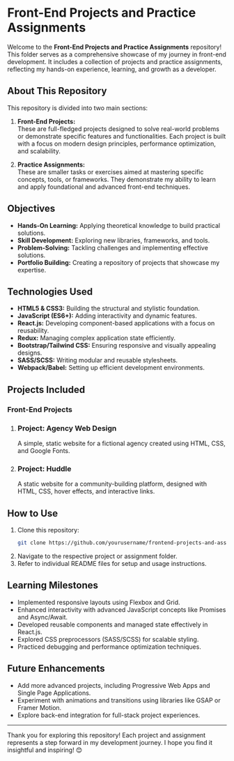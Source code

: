 # Front-End Projects and Practice Assignments  

Welcome to the **Front-End Projects and Practice Assignments** repository! This folder serves as a comprehensive showcase of my journey in front-end development. It includes a collection of projects and practice assignments, reflecting my hands-on experience, learning, and growth as a developer.  

## About This Repository  

This repository is divided into two main sections:  

1. **Front-End Projects:**  
   These are full-fledged projects designed to solve real-world problems or demonstrate specific features and functionalities. Each project is built with a focus on modern design principles, performance optimization, and scalability.  

2. **Practice Assignments:**  
   These are smaller tasks or exercises aimed at mastering specific concepts, tools, or frameworks. They demonstrate my ability to learn and apply foundational and advanced front-end techniques.  

## Objectives  

- **Hands-On Learning:** Applying theoretical knowledge to build practical solutions.  
- **Skill Development:** Exploring new libraries, frameworks, and tools.  
- **Problem-Solving:** Tackling challenges and implementing effective solutions.  
- **Portfolio Building:** Creating a repository of projects that showcase my expertise.  

## Technologies Used  

- **HTML5 & CSS3:** Building the structural and stylistic foundation.  
- **JavaScript (ES6+):** Adding interactivity and dynamic features.  
- **React.js:** Developing component-based applications with a focus on reusability.  
- **Redux:** Managing complex application state efficiently.  
- **Bootstrap/Tailwind CSS:** Ensuring responsive and visually appealing designs.  
- **SASS/SCSS:** Writing modular and reusable stylesheets.  
- **Webpack/Babel:** Setting up efficient development environments.  

## Projects Included  

### Front-End Projects  

1. ### Project: Agency Web Design
   
   A simple, static website for a fictional agency created using HTML, CSS, and Google Fonts.

2. ### Project: Huddle

   A static website for a community-building platform, designed with HTML, CSS, hover effects, and interactive links.

## How to Use  

1. Clone this repository:  
   ```bash  
   git clone https://github.com/yourusername/frontend-projects-and-assignments.git  
   ```  
2. Navigate to the respective project or assignment folder.  
3. Refer to individual README files for setup and usage instructions.  

## Learning Milestones  

- Implemented responsive layouts using Flexbox and Grid.  
- Enhanced interactivity with advanced JavaScript concepts like Promises and Async/Await.  
- Developed reusable components and managed state effectively in React.js.  
- Explored CSS preprocessors (SASS/SCSS) for scalable styling.  
- Practiced debugging and performance optimization techniques.  

## Future Enhancements  

- Add more advanced projects, including Progressive Web Apps and Single Page Applications.  
- Experiment with animations and transitions using libraries like GSAP or Framer Motion.  
- Explore back-end integration for full-stack project experiences.

---

Thank you for exploring this repository! Each project and assignment represents a step forward in my development journey. I hope you find it insightful and inspiring! 😊  
